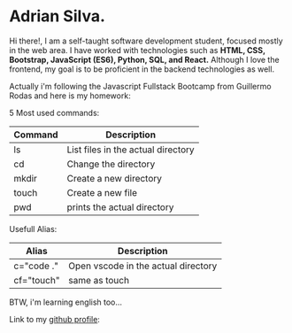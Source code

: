 # Adrian Silva.

Hi there!, I am a self-taught software development student, focused mostly in the web area. I have worked with technologies such as **HTML, CSS, Bootstrap, JavaScript (ES6), Python, SQL, and React.** Although I love the frontend, my goal is to be proficient in the backend technologies as well.

Actually i'm following the Javascript Fullstack Bootcamp from Guillermo Rodas and here is my homework:

5 Most used commands:

| Command | Description                         |
| ------ | -----------                         |
|   ls   | List files in the actual directory  |
|   cd   | Change the directory                |
|  mkdir | Create a new directory              |
| touch  | Create a new file                   |
| pwd    | prints the actual directory         |

Usefull Alias:

| Alias      | Description                         |
| -----      | -----------                         |
| c="code ." | Open vscode in the actual directory |
| cf="touch" | same as touch                       |


BTW, i'm learning english too...

Link to my [github profile](https://github.com/adjsvar "adjsvar Github profile"):